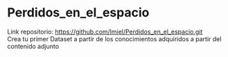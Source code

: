 # Perdidos_en_el_espacio
Link repositorio: https://github.com/lmiel/Perdidos_en_el_espacio.git
<br>
Crea tu primer Dataset a partir de los conocimientos adquiridos a partir del contenido adjunto

